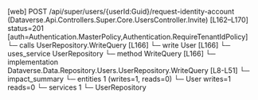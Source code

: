 [web] POST /api/super/users/{userId:Guid}/request-identity-account  (Dataverse.Api.Controllers.Super.Core.UsersController.Invite)  [L162–L170] status=201 [auth=Authentication.MasterPolicy,Authentication.RequireTenantIdPolicy]
  └─ calls UserRepository.WriteQuery [L166]
  └─ write User [L166]
  └─ uses_service UserRepository
    └─ method WriteQuery [L166]
      └─ implementation Dataverse.Data.Repository.Users.UserRepository.WriteQuery [L8-L51]
  └─ impact_summary
    └─ entities 1 (writes=1, reads=0)
      └─ User writes=1 reads=0
    └─ services 1
      └─ UserRepository

